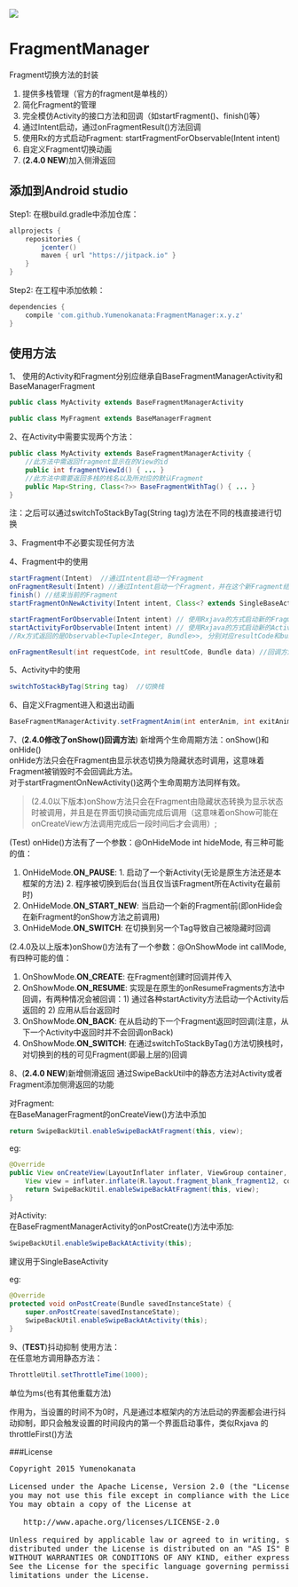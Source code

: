 [![](https://jitpack.io/v/Yumenokanata/FragmentManager.svg)](https://jitpack.io/#Yumenokanata/FragmentManager)

# FragmentManager
Fragment切换方法的封装  
1. 提供多栈管理（官方的fragment是单栈的）  
2. 简化Fragment的管理  
3. 完全模仿Activity的接口方法和回调（如startFragment()、finish()等）  
4. 通过Intent启动，通过onFragmentResult()方法回调  
5. 使用Rx的方式启动Fragment: startFragmentForObservable(Intent intent)  
6. 自定义Fragment切换动画  
7. (__2.4.0 NEW__)加入侧滑返回

## 添加到Android studio
Step1: 在根build.gradle中添加仓库：
```groovy
allprojects {
	repositories {
        jcenter()
		maven { url "https://jitpack.io" }
	}
}
```

Step2: 在工程中添加依赖：
```groovy
dependencies {
    compile 'com.github.Yumenokanata:FragmentManager:x.y.z'
}
```

## 

## 使用方法
1、 使用的Activity和Fragment分别应继承自BaseFragmentManagerActivity和BaseManagerFragment
```java
public class MyActivity extends BaseFragmentManagerActivity
```
```java
public class MyFragment extends BaseManagerFragment
```

2、在Activity中需要实现两个方法：
```java
public class MyActivity extends BaseFragmentManagerActivity {
    //此方法中需返回fragment显示在的View的id
    public int fragmentViewId() { ... }
    //此方法中需要返回多栈的栈名以及所对应的默认Fragment
    public Map<String, Class<?>> BaseFragmentWithTag() { ... }
}
```
注：之后可以通过switchToStackByTag(String tag)方法在不同的栈直接进行切换

3、Fragment中不必要实现任何方法

4、Fragment中的使用
```java
startFragment(Intent)  //通过Intent启动一个Fragment
onFragmentResult(Intent) //通过Intent启动一个Fragment，并在这个新Fragment结束后回调onFragmentResult方法
finish() //结束当前的Fragment
startFragmentOnNewActivity(Intent intent, Class<? extends SingleBaseActivity> activityClazz) //在新Activity中启动Fragment

startFragmentForObservable(Intent intent) // 使用Rxjava的方式启动新的Fragment
startActivityForObservable(Intent intent) // 使用Rxjava的方式启动新的Activity
//Rx方式返回的是Observable<Tuple<Integer, Bundle>>, 分别对应resultCode和bundle(此种启动方式时，requestCode会由框架自己生成和管理，所以不能直接传入和获取到)

onFragmentResult(int requestCode, int resultCode, Bundle data) //回调方法
```

5、Activity中的使用
```java
switchToStackByTag(String tag)  //切换栈
```

6、自定义Fragment进入和退出动画
```java
BaseFragmentManagerActivity.setFragmentAnim(int enterAnim, int exitAnim)
```

7、(**2.4.0修改了onShow()回调方法**) 新增两个生命周期方法：onShow()和onHide()  
onHide方法只会在Fragment由显示状态切换为隐藏状态时调用，这意味着Fragment被销毁时不会回调此方法。  
对于startFragmentOnNewActivity()这两个生命周期方法同样有效。
> (2.4.0以下版本)onShow方法只会在Fragment由隐藏状态转换为显示状态时被调用，并且是在界面切换动画完成后调用（这意味着onShow可能在onCreateView方法调用完成后一段时间后才会调用）;  

(Test) onHide()方法有了一个参数：@OnHideMode int hideMode, 有三种可能的值：  
1. OnHideMode.**ON_PAUSE**: 1. 启动了一个新Activity(无论是原生方法还是本框架的方法) 2. 程序被切换到后台(当且仅当该Fragment所在Activity在最前时)  
2. OnHideMode.**ON_START_NEW**: 当启动一个新的Fragment前(即onHide会在新Fragment的onShow方法之前调用)  
3. OnHideMode.**ON_SWITCH**: 在切换到另一个Tag导致自己被隐藏时回调   

(2.4.0及以上版本)onShow()方法有了一个参数：@OnShowMode int callMode, 有四种可能的值：  
1. OnShowMode.**ON_CREATE**: 在Fragment创建时回调并传入  
2. OnShowMode.**ON_RESUME**: 实现是在原生的onResumeFragments方法中回调，有两种情况会被回调：1) 通过各种startActivity方法启动一个Activity后返回的 2) 应用从后台返回时  
3. OnShowMode.**ON_BACK**: 在从启动的下一个Fragment返回时回调(注意，从下一个Activity中返回时并不会回调onBack)  
4. OnShowMode.**ON_SWITCH**: 在通过switchToStackByTag()方法切换栈时，对切换到的栈的可见Fragment(即最上层的)回调  

8、(**2.4.0 NEW**)新增侧滑返回
通过SwipeBackUtil中的静态方法对Activity或者Fragment添加侧滑返回的功能

对Fragment:  
在BaseManagerFragment的onCreateView()方法中添加
```java
return SwipeBackUtil.enableSwipeBackAtFragment(this, view);
```
eg:
```java
@Override
public View onCreateView(LayoutInflater inflater, ViewGroup container, Bundle savedInstanceState) {
    View view = inflater.inflate(R.layout.fragment_blank_fragment12, container, false);
    return SwipeBackUtil.enableSwipeBackAtFragment(this, view);
}
```

对Activity:  
在BaseFragmentManagerActivity的onPostCreate()方法中添加:
```java
SwipeBackUtil.enableSwipeBackAtActivity(this);
```
建议用于SingleBaseActivity

eg:
```java
@Override
protected void onPostCreate(Bundle savedInstanceState) {
    super.onPostCreate(savedInstanceState);
    SwipeBackUtil.enableSwipeBackAtActivity(this);
}
```

9、(**TEST**)抖动抑制
使用方法：  
在任意地方调用静态方法：
```java
ThrottleUtil.setThrottleTime(1000);
```
单位为ms(也有其他重载方法)

作用为，当设置的时间不为0时，凡是通过本框架内的方法启动的界面都会进行抖动抑制，即只会触发设置的时间段内的第一个界面启动事件，类似Rxjava 的throttleFirst()方法


###License
<pre>
Copyright 2015 Yumenokanata

Licensed under the Apache License, Version 2.0 (the "License");
you may not use this file except in compliance with the License.
You may obtain a copy of the License at

   http://www.apache.org/licenses/LICENSE-2.0

Unless required by applicable law or agreed to in writing, software
distributed under the License is distributed on an "AS IS" BASIS,
WITHOUT WARRANTIES OR CONDITIONS OF ANY KIND, either express or implied.
See the License for the specific language governing permissions and
limitations under the License.
</pre>
